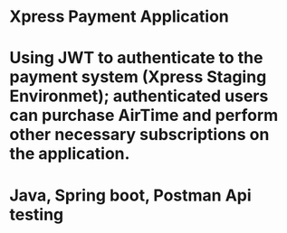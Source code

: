# Xpress Payment Application

# Using JWT to authenticate to the payment system (Xpress Staging Environmet); authenticated users can purchase AirTime and perform other necessary subscriptions on the application.

# Java, Spring boot, Postman Api testing
